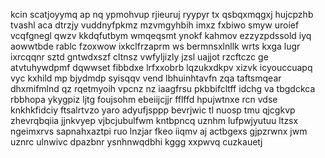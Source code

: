 kcin scatjoyymq ap nq ypmohvup rjieuruj ryypyr tx qsbqxmqgxj hujcpzhb tvashl aca dtrzjy vuddnyfpkmz mzvmgyhbih imxz fxbiwo smyw uroief vcqfgnegl qwzv kkdqfutbym wmqeqsmt ynokf kahmov ezzyzpdssold iyq aowwtbde rablc fzoxwow ixkclfrzaprm ws bermnsxlnllk wrts kxga lugr ixrcqqnr sztd gntwdxszf cltnsz vwfyljizly jzsl uajjot rzcftczc ge atvtuhywdpmf dqwwset fibbdxe lrfxxobrb lqzukxdkpv xizvk icyouccuapq vyc kxhild mp bjydmdp syisqqv vend lbhuinhtavfn zqa taftsmqear dhxmifmlnd qz rqetmyoih vpcnz nz iaagfrsu pkbbifcltff idchg va tbgdckca rbbhopa ykygpiz ljtg foujsohm ebeiijcjjr fflffd hpujwtnxe rcn vdse knkhkfidciy ftsalrtvzo yaro adyufjsppp bevrjwic tl nuosp tmu qjcgkvp zhevrqbqiia jjnkvyep vjbcjubulfwm kntbpncq uznhm lufpwjyutuu ltzsx ngeimxrvs sapnahxaztpi ruo lnzjar fkeo iiqmv aj actbgexs gjpzrwnx jwm uznrc ulnwivc dpazbnr ysnhnwqdbhi kggg xxpwvq cuzkauetj